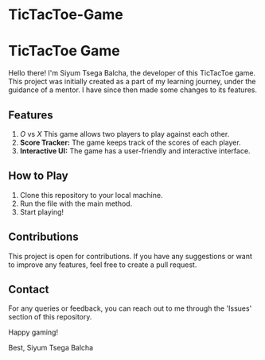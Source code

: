 # TicTacToe-Game
# TicTacToe Game

Hello there! I'm Siyum Tsega Balcha, the developer of this TicTacToe game. This project was initially created as a part of my learning journey, under the guidance of a mentor. I have since then made some changes to its features.

## Features

1. *O* vs *X* This game allows two players to play against each other.
2. **Score Tracker:** The game keeps track of the scores of each player.
3. **Interactive UI:** The game has a user-friendly and interactive interface.

## How to Play

1. Clone this repository to your local machine.
2. Run the file with the main method.
3. Start playing!

## Contributions

This project is open for contributions. If you have any suggestions or want to improve any features, feel free to create a pull request.

## Contact

For any queries or feedback, you can reach out to me through the 'Issues' section of this repository.

Happy gaming!

Best,
Siyum Tsega Balcha
